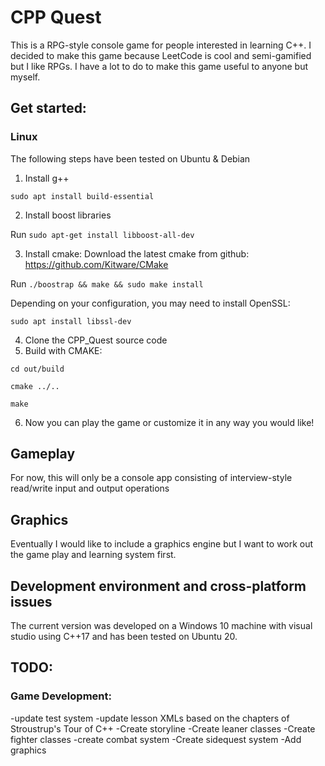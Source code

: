 # CPP Quest

This is a RPG-style console game for people interested in learning C++. I decided to make this game because LeetCode is cool and semi-gamified but I like RPGs. I have a lot to do to make this game useful to anyone but myself. 
 
## Get started:
### Linux
The following steps have been tested on Ubuntu & Debian 

1. Install g++

`sudo apt install build-essential`

2. Install boost libraries

Run `sudo apt-get install libboost-all-dev`

3. Install cmake: 
Download the latest cmake from github: https://github.com/Kitware/CMake

Run `./boostrap && make && sudo make install`

Depending on your configuration, you may need to install OpenSSL: 

`sudo apt install libssl-dev`

4. Clone the CPP_Quest source code
5. Build with CMAKE: 

`cd out/build`

`cmake ../..`

`make`

6. Now you can play the game or customize it in any way you would like!

## Gameplay
For now, this will only be a console app consisting of interview-style read/write input and output operations

## Graphics
Eventually I would like to include a graphics engine but I want to work out the game play and learning system first.

## Development environment and cross-platform issues
The current version was developed on a Windows 10 machine with visual studio using C++17 and has been tested on Ubuntu 20.

## TODO:
### Game Development:
-update test system
-update lesson XMLs based on the chapters of Stroustrup's Tour of C++
-Create storyline
-Create leaner classes
-Create fighter classes
-create combat system
-Create sidequest system
-Add graphics

